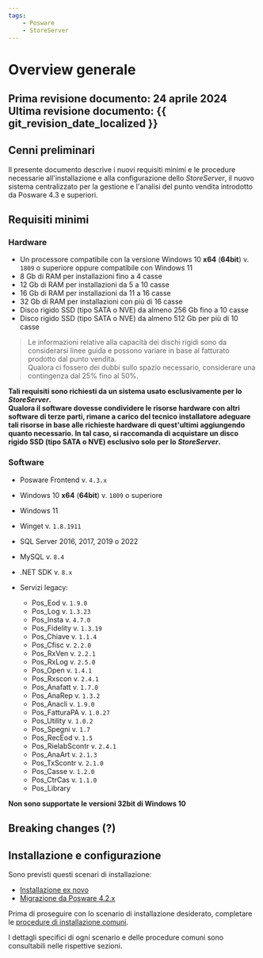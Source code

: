 ```yaml
---
tags:
    - Posware
    - StoreServer
---
```


# Overview generale

**Prima revisione documento: 24 aprile 2024** <br>
**Ultima revisione documento: {{ git_revision_date_localized }}**
---

## Cenni preliminari
Il presente documento descrive i nuovi requisiti minimi e le procedure necessarie all'installazione e alla configurazione dello *StoreServer*, il nuovo sistema centralizzato per la gestione e l'analisi del punto vendita introdotto da Posware 4.3 e superiori.

## Requisiti minimi
### Hardware
- Un processore compatibile con la versione Windows 10 **x64** (**64bit**) v. `1809` o superiore oppure compatibile con Windows 11
- 8 Gb di RAM per installazioni fino a 4 casse
- 12 Gb di RAM per installazioni da 5 a 10 casse
- 16 Gb di RAM per installazioni da 11 a 16 casse
- 32 Gb di RAM per installazioni con più di 16 casse
- Disco rigido SSD (tipo SATA o NVE) da almeno 256 Gb fino a 10 casse
- Disco rigido SSD (tipo SATA o NVE) da almeno 512 Gb per più di 10 casse

> Le informazioni relative alla capacità dei dischi rigidi sono da considerarsi linee guida e possono variare in base al fatturato prodotto dal punto vendita. <br> Qualora ci fossero dei dubbi sullo spazio necessario, considerare una contingenza dal 25% fino al 50%.

**Tali requisiti sono richiesti da un sistema usato esclusivamente per lo *StoreServer*. <br> Qualora il software dovesse condividere le risorse hardware con altri software di terze parti, rimane a carico del tecnico installatore adeguare tali risorse in base alle richieste hardware di quest'ultimi aggiungendo quanto necessario. In tal caso, si raccomanda di acquistare un disco rigido SSD (tipo SATA o NVE) esclusivo solo per lo *StoreServer*.**

### Software
- Posware Frontend v. `4.3.x`
- Windows 10 **x64** (**64bit**) v. `1809` o superiore
- Windows 11
- Winget v. `1.8.1911`
- SQL Server 2016, 2017, 2019 o 2022
- MySQL v. `8.4`
- .NET SDK v. `8.x`
- Servizi legacy:
    
    - Pos_Eod v. `1.9.0`
    - Pos_Log v. `1.3.23`
    - Pos_Insta v. `4.7.0`
    - Pos_Fidelity v. `1.3.19`
    - Pos_Chiave v. `1.1.4`
    - Pos_Cfisc v. `2.2.0`
    - Pos_RxVen v. `2.2.1`
    - Pos_RxLog v. `2.5.0`
    - Pos_Open v. `1.4.1`
    - Pos_Rxscon v. `2.4.1`
    - Pos_Anafatt v. `1.7.0`
    - Pos_AnaRep v. `1.3.2`
    - Pos_Anacli v. `1.9.0`
    - Pos_FatturaPA v. `1.0.27`
    - Pos_Utility v. `1.0.2`
    - Pos_Spegni v. `1.7`
    - Pos_RecEod v. `1.5`
    - Pos_RielabScontr v. `2.4.1`
    - Pos_AnaArt v. `2.1.3`
    - Pos_TxScontr v. `2.1.0`
    - Pos_Casse v. `1.2.0`
    - Pos_CtrCas v. `1.1.0`
    - Pos_Library

**Non sono supportate le versioni 32bit di Windows 10**

## Breaking changes (?)


## Installazione e configurazione
Sono previsti questi scenari di installazione:

- [Installazione ex novo](./installazione-scenario-ex-novo.md)
- [Migrazione da Posware 4.2.x](./installazione-scenario-migrazione.md)

Prima di proseguire con lo scenario di installazione desiderato, completare le [procedure di installazione comuni](./installazione-procedure-comuni.md).

I dettagli specifici di ogni scenario e delle procedure comuni sono consultabili nelle rispettive sezioni.